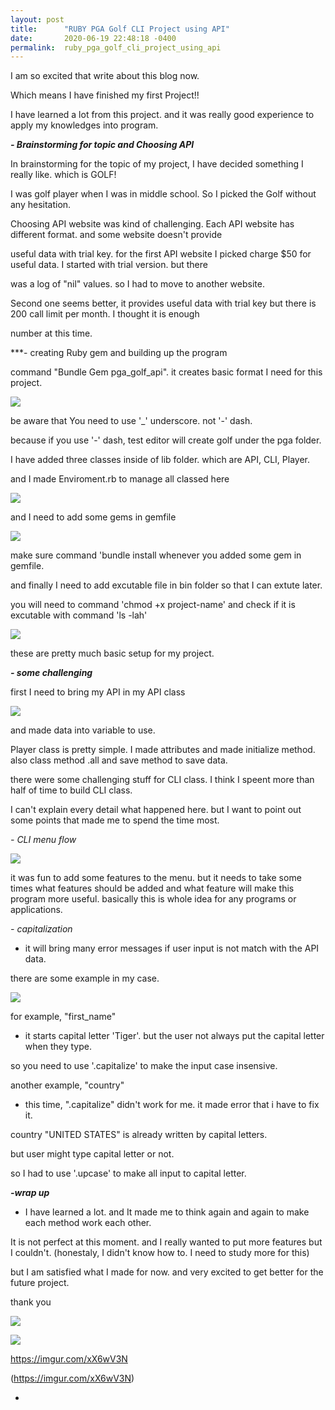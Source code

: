 ```yaml
---
layout: post
title:      "RUBY PGA Golf CLI Project using API"
date:       2020-06-19 22:48:18 -0400
permalink:  ruby_pga_golf_cli_project_using_api
---
```



I am so excited that write about this blog now.

Which means I have finished my first Project!! 

I have learned a lot from this project. and it was really good experience to apply my knowledges into program.


***- Brainstorming for topic and Choosing API***

In brainstorming for the topic of my project, I have decided something I really like. which is GOLF!


I was golf player when I was in middle school. So I picked the Golf without any hesitation.

Choosing API website was kind of challenging. Each API website has different format. and some website doesn't provide 

useful data with trial key. for the first API website I picked charge $50 for useful data.  I started with trial version. but there 

was a log of "nil" values. so I had to move to another website.  

Second one seems better, it provides useful data with trial key but there is 200 call limit per month.  I thought it is enough 

number at this time.


***- creating Ruby gem and building up the program 

command "Bundle Gem pga_golf_api". it creates basic format I need for this project.

![](https://imgur.com/fs04gRJ)

be aware that You need to use '_' underscore. not '-' dash.

because if you use '-' dash, test editor will create golf under the pga folder. 


I have added three classes inside of lib folder. which are API, CLI, Player.

and I made Enviroment.rb to manage all classed here

![](https://imgur.com/P7rzBC9h)


and I need to add some gems in gemfile 

![](https://imgur.com/eG2iFCq)

make sure command 'bundle install whenever you added some gem in gemfile.

and finally I need to add excutable file in bin folder so that I can extute later.

you will need to command 'chmod +x project-name' and check if it is excutable with command 'ls -lah'

![](https://imgur.com/eG2iFCq)


these are pretty much basic setup for my project.



***- some challenging***

first I need to bring my API in my API class 

![](https://imgur.com/F7Um8GA)

and made data into variable to use.


Player class is pretty simple. I made attributes and made initialize method. also class method .all and save method to save data.


there were some challenging stuff for CLI class. I think I speent more than half of time to build CLI class.

I can't explain every detail what happened here. but I want to point out some points that made me to spend the time most.


*- CLI menu flow*

![](https://imgur.com/AmWptZz)

it was fun to add some features to the menu. but it needs to take some times what  features should be added and
what feature will make this program more useful. 
basically this is whole idea for any programs or applications.

*- capitalization*


-  it will bring many error messages if user input is not match with the API data.

there are some example in my case.

![](https://imgur.com/xX6wV3N)

for example, "first_name"  

- it starts capital letter 'Tiger'.  but the user not always put the capital letter when they type.

so you need to use '.capitalize' to make the input case insensive.



another example, "country"

- this time, ".capitalize" didn't work for me.  it made error that i have to fix it.

country "UNITED STATES" is already written by capital letters.

but user might type capital letter or not.  

so I had to use '.upcase' to make all input to capital letter.



***-wrap up***

- I have learned a lot. and It made me to think again and again to make each method work each other.

It is not perfect at this  moment. and I really wanted to put more features but I couldn't.
(honestaly, I didn't know how to.  I need to study more for this)

but I am satisfied what I made for now. and very excited to get better for the future project.

thank you




![](https://imgur.com/xX6wV3N)

![](https://imgur.com/xX6wV3Nhttp://)

https://imgur.com/xX6wV3N

(https://imgur.com/xX6wV3N)

[](https://i.imgur.com/xX6wV3N.png)











-



















